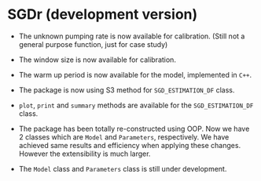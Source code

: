 # SGDr (development version)

* The unknown pumping rate is now available for calibration. (Still not a general purpose function, just for case study)

* The window size is now available for calibration.

* The warm up period is now available for the model, implemented in `C++`.

* The package is now using S3 method for `SGD_ESTIMATION_DF` class.

* `plot`, `print` and `summary` methods are available for the `SGD_ESTIMATION_DF` class.

* The package has been totally re-constructed using OOP. 
Now we have 2 classes which are `Model` and `Parameters`, respectively. 
We have achieved same results and efficiency when applying these changes.
However the extensibility is much larger. 

* The `Model` class and `Parameters` class is still under development.
